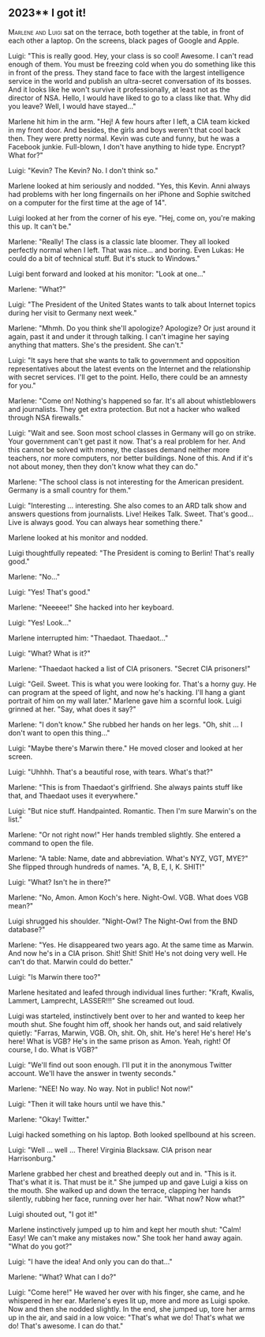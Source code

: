 
## **2023**** I got it!

<span style="font-variant:small-caps;">Marlene and Luigi</span> sat on the terrace, both together at the table, in front of each other a laptop.
On the screens, black pages of Google and Apple.

Luigi: "This is really good.
Hey, your class is so cool!
Awesome.
I can't read enough of them.
You must be freezing cold when you do something like this in front of the press.
They stand face to face with the largest intelligence service in the world and publish an ultra-secret conversation of its bosses.
And it looks like he won't survive it professionally, at least not as the director of NSA.
Hello, I would have liked to go to a class like that.
Why did you leave?
Well, I would have stayed..."

Marlene hit him in the arm.
"Hej!
A few hours after I left, a CIA team kicked in my front door.
And besides, the girls and boys weren't that cool back then.
They were pretty normal.
Kevin was cute and funny, but he was a Facebook junkie.
Full-blown, I don't have anything to hide type.
Encrypt?
What for?"

Luigi: "Kevin?
The Kevin?
No.
I don't think so."

Marlene looked at him seriously and nodded.
"Yes, this Kevin.
Anni always had problems with her long fingernails on her iPhone and Sophie switched on a computer for the first time at the age of 14".

Luigi looked at her from the corner of his eye.
"Hej, come on, you're making this up.
It can't be."

Marlene: "Really!
The class is a classic late bloomer.
They all looked perfectly normal when I left.
That was nice... and boring.
Even Lukas: He could do a bit of technical stuff.
But it's stuck to Windows."

Luigi bent forward and looked at his monitor: "Look at one..."

Marlene: "What?"

Luigi: "The President of the United States wants to talk about Internet topics during her visit to Germany next week."

Marlene: "Mhmh. Do you think she'll apologize?
Apologize?
Or just around it again, past it and under it through talking.
I can't imagine her saying anything that matters.
She's the president.
She can't."

Luigi: "It says here that she wants to talk to government and opposition representatives about the latest events on the Internet and the relationship with secret services.
I'll get to the point.
Hello, there could be an amnesty for you."

Marlene: "Come on!
Nothing's happened so far.
It's all about whistleblowers and journalists.
They get extra protection.
But not a hacker who walked through NSA firewalls."

Luigi: "Wait and see.
Soon most school classes in Germany will go on strike.
Your government can't get past it now.
That's a real problem for her.
And this cannot be solved with money, the classes demand neither more teachers, nor more computers, nor better buildings.
None of this.
And if it's not about money, then they don't know what they can do."

Marlene: "The school class is not interesting for the American president.
Germany is a small country for them."

Luigi: "Interesting ... interesting.
She also comes to an ARD talk show and answers questions from journalists.
Live!
Heikes Talk.
Sweet.
That's good...
Live is always good.
You can always hear something there."

Marlene looked at his monitor and nodded.

Luigi thoughtfully repeated: "The President is coming to Berlin!
That's really good."

Marlene: "No..."

Luigi: "Yes!
That's good."

Marlene: "Neeeee!" She hacked into her keyboard.

Luigi: "Yes!
Look..."

Marlene interrupted him: "Thaedaot.
Thaedaot..."

Luigi: "What?
What is it?"

Marlene: "Thaedaot hacked a list of CIA prisoners.
"Secret CIA prisoners!"

Luigi: "Geil. Sweet.
This is what you were looking for.
That's a horny guy.
He can program at the speed of light, and now he's hacking.
I'll hang a giant portrait of him on my wall later." Marlene gave him a scornful look.
Luigi grinned at her.
"Say, what does it say?"

Marlene: "I don't know." She rubbed her hands on her legs.
"Oh, shit ...
I don't want to open this thing..."

Luigi: "Maybe there's Marwin there." He moved closer and looked at her screen.

Luigi: "Uhhhh.
That's a beautiful rose, with tears.
What's that?"

Marlene: "This is from Thaedaot's girlfriend.
She always paints stuff like that, and Thaedaot uses it everywhere."

Luigi: "But nice stuff.
Handpainted.
Romantic.
Then I'm sure Marwin's on the list."

Marlene: "Or not right now!" Her hands trembled slightly.
She entered a command to open the file.

Marlene: "A table: Name, date and abbreviation.
What's NYZ, VGT, MYE?" She flipped through hundreds of names.
"A, B, E, I, K.
SHIT!"

Luigi: "What?
Isn't he in there?"

Marlene: "No, Amon.
Amon Koch's here.
Night-Owl.
VGB.
What does VGB mean?"

Luigi shrugged his shoulder.
"Night-Owl?
The Night-Owl from the BND database?"

Marlene: "Yes.
He disappeared two years ago.
At the same time as Marwin.
And now he's in a CIA prison.
Shit! Shit! Shit!
He's not doing very well.
He can't do that.
Marwin could do better."

Luigi: "Is Marwin there too?"

Marlene hesitated and leafed through individual lines further: "Kraft, Kwalis, Lammert, Lamprecht, LASSER!!!" She screamed out loud.

Luigi was starteled, instinctively bent over to her and wanted to keep her mouth shut.
She fought him off, shook her hands out, and said relatively quietly: "Farras, Marwin, VGB.
Oh, shit.
Oh, shit.
He's here!
He's here!
He's here!
What is VGB?
He's in the same prison as Amon.
Yeah, right!
Of course, I do.
What is VGB?"

Luigi: "We'll find out soon enough.
I'll put it in the anonymous Twitter account.
We'll have the answer in twenty seconds."

Marlene: "NEE!
No way. No way.
Not in public!
Not now!"

Luigi: "Then it will take hours until we have this."

Marlene: "Okay!
Twitter."

Luigi hacked something on his laptop.
Both looked spellbound at his screen.

Luigi: "Well ... well ... There!
Virginia Blacksaw.
CIA prison near Harrisonburg."

Marlene grabbed her chest and breathed deeply out and in.
"This is it.
That's what it is.
That must be it." She jumped up and gave Luigi a kiss on the mouth.
She walked up and down the terrace, clapping her hands silently, rubbing her face, running over her hair.
"What now?
Now what?"

Luigi shouted out, "I got it!"

Marlene instinctively jumped up to him and kept her mouth shut: "Calm!
Easy!
We can't make any mistakes now." She took her hand away again.
"What do you got?"

Luigi: "I have the idea!
And only you can do that..."

Marlene: "What?
What can I do?"

Luigi: "Come here!" He waved her over with his finger, she came, and he whispered in her ear.
Marlene's eyes lit up, more and more as Luigi spoke.
Now and then she nodded slightly.
In the end, she jumped up, tore her arms up in the air, and said in a low voice: "That's what we do!
That's what we do!
That's awesome.
I can do that."

